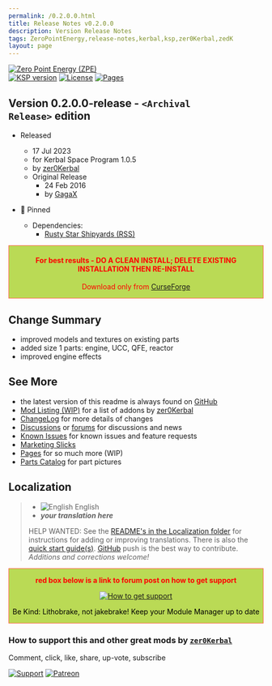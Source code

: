 ```yaml
---
permalink: /0.2.0.0.html
title: Release Notes v0.2.0.0
description: Version Release Notes
tags: ZeroPointEnergy,release-notes,kerbal,ksp,zer0Kerbal,zedK
layout: page
---
```

<!-- ReleaseLayout.md v0.2.0.0
Zero Point Energy (ZPE)
created: 17 Jul 2023
updated: 

TEMPLATE: ReleaseLayout.md v1.3.7.0
created: 11 Aug 2018
updated: 29 May 2023 -->
[![Zero Point Energy (ZPE)][SHD:mod]][CURSFG:url]  
[![KSP version][SHD:ksp]][KSP:url] [![License][LIC:shd]][LIC:url] [![Pages][SHD:pgs]][pages]

## Version 0.2.0.0-release - `<Archival Release>` edition

* Released
  * 17 Jul 2023
  * for Kerbal Space Program 1.0.5
  * by [zer0Kerbal](https://github.com/zer0Kerbal)
  * Original Release
    * 24 Feb 2016
    * by [GagaX](https://forum.kerbalspaceprogram.com/profile/57813-*/)

* 📌 Pinned
  * Dependencies:
    * [Rusty Star Shipyards (RSS)](https://www.curseforge.com/kerbal/ksp-mods/RustyStarShipyards)
  <!-- * search for `ZPEP` in editors to local all parts in this pact -->
  <!-- * <ghostparts.cfg> is provided for testing -->

<div style="border:0.5px solid Tomato; background-color: #bada55; color: #FF0000; text-align:center"><h4><b>For best results - DO A CLEAN INSTALL; DELETE EXISTING INSTALLATION THEN RE-INSTALL</b></h4><p>Download only from <a href="https://www.curseforge.com/kerbal/ksp-mods/ZeroPointEnergy/files">CurseForge</a></p></div>

## Change Summary

* improved models and textures on existing parts
* added size 1 parts: engine, UCC, QFE, reactor
* improved engine effects

## See More

* the latest version of this readme is always found on [GitHub][GITHUB:url]
* [Mod Listing (WIP)][mlist] for a list of addons by [zer0Kerbal][zedK]
* [ChangeLog][chlog] for more details of changes
* [Discussions][discu] or [forums][forum] for discussions and news
* [Known Issues][issue] for known issues and feature requests
* [Marketing Slicks][markt]
* [Pages][pages] for so much more (WIP)
* [Parts Catalog][parts] for part pictures

## Localization

>* ![English](https://raw.githubusercontent.com/zer0Kerbal/zer0Kerbal/zed'K/img/EN.png) English
>* ***your translation here***
>
> HELP WANTED: See the [README's in the Localization folder](https://github.com/zer0Kerbal/zer0Kerbal/blob/master/Localization/readme.md) for instructions for adding or improving translations. There is also the [quick start guide(s)](https://github.com/zer0Kerbal/zer0Kerbal/blob/master/Localization/quickstart.md). [GitHub][GitHub:url] push is the best way to contribute. *Additions and corrections welcome!*

<div style="border:0.5px solid Tomato; background-color: #BADA55; color: #FF0000; text-align:center">
  <p><b>red box below is a link to forum post on how to get support</b></p>
  <a href="https://forum.kerbalspaceprogram.com/index.php?/topic/83212-*">
    <p><img src="https://i.postimg.cc/vHP6zmrw/image.png" alt="How to get support"></p></a>
  <p style="color: #000000;">Be Kind: Lithobrake, not jakebrake! Keep your Module Manager up to date</p>
</div>

### How to support this and other great mods by [`zer0Kerbal`][zedK]

Comment, click, like, share, up-vote, subscribe

[![Support][PAYPAL:img]][PAYPAL:url] [![Patreon][PATREON:img]][PATREON:url]

<!-- links -->
[chlog]: https://raw.githubusercontent.com/zer0Kerbal/ZeroPointEnergy/master/changelog.md "Changelog"
[discu]: https://github.com/zer0Kerbal/ZeroPointEnergy/discussions/ "Discussions"
[forum]: https://github.com/zer0Kerbal/ZeroPointEnergy/discussions/ "Zero Point Energy (ZPE)"
[issue]: https://github.com/zer0Kerbal/ZeroPointEnergy/issues/ "Issue Tracker"
[markt]: https://zer0kerbal.github.io/ZeroPointEnergy/Marketing "Marketing Slicks"
[mlist]: https://zer0kerbal.github.io/zer0Kerbal/AddonListing.html "zer0Kerbal mod list"
[pages]: https://zer0kerbal.github.io/ZeroPointEnergy/ "GitHub Pages"
[parts]: https://zer0kerbal.github.io/ZeroPointEnergy/PartsCatalog "Parts Catalog"

<!-- shields -->
[SHD:mod]: https://img.shields.io/badge/ZPE%20Propulsion%20(ZPEP)%20-v0.2.0.0--release-BADA55.svg?style=plastic&labelColor=darkgreen/ "0.2.0.0-release"
[SHD:pgs]: https://img.shields.io/badge/GitHub-Pages-white?style=plastic&labelColor=9cf&logoColor=181717&logo=github/ "GitHub IO"

[CURSFG:url]: https://www.curseforge.com/kerbal/ksp-mods/ZeroPointEnergy "CurseForge"
[GITHUB:url]: https://github.com/zer0Kerbal/ZeroPointEnergy/ "GitHub"

[KSP:url]: http://kerbalspaceprogram.com/ "Kerbal Space Program"
[SHD:ksp]: https://img.shields.io/badge/KSP-1.0.5-blue.svg?style=plastic "Kerbal Space Program"

<!--- license -->
[LIC:url]: https://creativecommons.org/licenses/by-nd/4.0/ "CC BY-ND 4.0+ARR"
[LIC:shd]: https://img.shields.io/badge/License-CC%20BY--ND%204.0+ARR-ef9421?labelColor=black&style=plastic&logoColor=ef9421&logo=creativecommons "CC BY-ND 4.0+ARR"

[PAYPAL:img]: https://img.shields.io/badge/Buy%20me%20some%20-LFO-BADA55?style=for-the-badge&logo=paypal&labelColor=FFDD00 "PayPal"
[PAYPAL:url]: https://www.paypal.com/donate?hosted_button_id=DC22YHMEJREKL "PayPal"
[PATREON:img]: https://img.shields.io/badge/Patreon%20-Patreonize-FF424D?style=for-the-badge&logo=patreon "Patreon"
[PATREON:url]: https://www.patreon.com/zer0Kerbal/membership "Patreon"

[zedK]: https://forum.kerbalspaceprogram.com/index.php?/profile/190933-*/ "zer0Kerbal"

<!-- THIS FILE: CC BY-ND 4.0 by zer0Kerbal -->